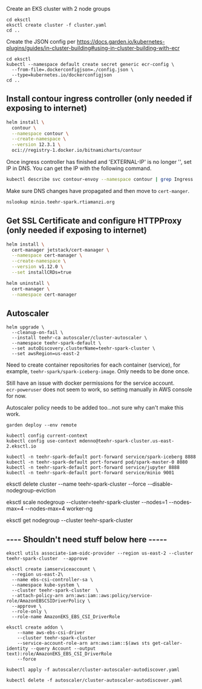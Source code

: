 Create an EKS cluster with 2 node groups
```
cd eksctl
eksctl create cluster -f cluster.yaml 
cd ..
```
Create the JSON config per https://docs.garden.io/kubernetes-plugins/guides/in-cluster-building#using-in-cluster-building-with-ecr

```
cd eksctl
kubectl --namespace default create secret generic ecr-config \
  --from-file=.dockerconfigjson=./config.json \
  --type=kubernetes.io/dockerconfigjson
cd ..
```

## Install contour ingress controller (only needed if exposing to internet)
```bash
helm install \
  contour \
  --namespace contour \
  --create-namespace \
  --version 12.3.1 \
  oci://registry-1.docker.io/bitnamicharts/contour
```
Once ingress controller has finished and 'EXTERNAL-IP' is no longer '<pending>', set IP in DNS.
You can get the IP with the following command.
```bash
kubectl describe svc contour-envoy --namespace contour | grep Ingress | awk '{print $3}'
```

Make sure DNS changes have propagated and then move to `cert-manger`.
```bash
nslookup minio.teehr-spark.rtiamanzi.org
```

## Get SSL Certificate and configure HTTPProxy (only needed if exposing to internet)
```bash
helm install \
  cert-manager jetstack/cert-manager \
  --namespace cert-manager \
  --create-namespace \
  --version v1.12.0 \
  --set installCRDs=true

helm uninstall \
  cert-manager \
  --namespace cert-manager
```

## Autoscaler
```
helm upgrade \
  --cleanup-on-fail \
  --install teehr-ca autoscaler/cluster-autoscaler \
  --namespace teehr-spark-default \
  --set autoDiscovery.clusterName=teehr-spark-cluster \
  --set awsRegion=us-east-2
```


Need to create container repositories for each container (service), for example, `teehr-spark/spark-iceberg-image`.
Only needs to be done once.

Still have an issue with docker permissions for the service account.  
`ecr-poweruser` does not seem to work, so setting manually in AWS console for now.

Autoscaler policy needs to be added too...not sure why can't make this work.

```
garden deploy --env remote
```

```
kubectl config current-context
kubectl config use-context mdenno@teehr-spark-cluster.us-east-2.eksctl.io
```

```
kubectl -n teehr-spark-default port-forward service/spark-iceberg 8888
kubectl -n teehr-spark-default port-forward pod/spark-master-0 8080
kubectl -n teehr-spark-default port-forward service/jupyter 8888
kubectl -n teehr-spark-default port-forward service/minio 9001
```

eksctl delete cluster --name teehr-spark-cluster --force --disable-nodegroup-eviction


eksctl scale nodegroup --cluster=teehr-spark-cluster --nodes=1 --nodes-max=4 --nodes-max=4 worker-ng

eksctl get nodegroup --cluster teehr-spark-cluster

## ---- Shouldn't need stuff below here -----
```
eksctl utils associate-iam-oidc-provider --region us-east-2 --cluster teehr-spark-cluster  --approve
```

```
eksctl create iamserviceaccount \
  --region us-east-2\
  --name ebs-csi-controller-sa \
  --namespace kube-system \
  --cluster teehr-spark-cluster  \
  --attach-policy-arn arn:aws:iam::aws:policy/service-role/AmazonEBSCSIDriverPolicy \
  --approve \
  --role-only \
  --role-name AmazonEKS_EBS_CSI_DriverRole
```

```
eksctl create addon \
    --name aws-ebs-csi-driver 
    --cluster teehr-spark-cluster 
    --service-account-role-arn arn:aws:iam::$(aws sts get-caller-identity --query Account --output text):role/AmazonEKS_EBS_CSI_DriverRole 
    --force
```

```
kubectl apply -f autoscaler/cluster-autoscaler-autodiscover.yaml
```
```
kubectl delete -f autoscaler/cluster-autoscaler-autodiscover.yaml
```